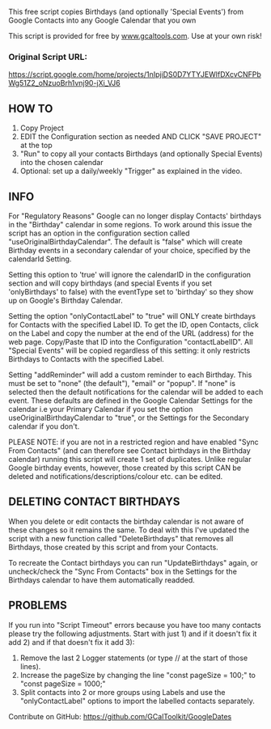This free script copies Birthdays (and optionally 'Special Events') from Google Contacts into any Google Calendar that you own

This script is provided for free by www.gcaltools.com. Use at your own risk!

### Original Script URL:
https://script.google.com/home/projects/1nIpjiDS0D7YTYJEWlfDXcvCNFPbWg51Z2_oNzuoBrh1vnj90-jXi_VJ6

## HOW TO
1) Copy Project
2) EDIT the Configuration section as needed AND CLICK "SAVE PROJECT" at the top
3) "Run" to copy all your contacts Birthdays (and optionally Special Events) into the chosen calendar
4) Optional: set up a daily/weekly "Trigger" as explained in the video.

## INFO

For "Regulatory Reasons" Google can no longer display Contacts' birthdays in the "Birthday" calendar in some regions. To work around this issue the script has an option in the configuration section called "useOriginalBirthdayCalendar". The default is "false" which will create Birthday events in a secondary calendar of your choice, specified by the calendarId Setting.

Setting this option to 'true' will ignore the calendarID in the configuration section and will copy birthdays (and special Events if you set 'onlyBirthdays' to false) with the eventType set to 'birthday' so they show up on Google's Birthday Calendar.

Setting the option "onlyContactLabel" to "true" will ONLY create birthdays for Contacts with the specified Label ID. To get the ID, open Contacts, click on the Label and copy the number at the end of the URL (address) for the web page. Copy/Paste that ID into the Configuration "contactLabelID". All "Special Events" will be copied regardless of this setting: it only restricts Birthdays to Contacts with the specified Label.

Setting "addReminder" will add a custom reminder to each Birthday. This must be set to "none" (the default"), "email" or "popup". If "none" is selected then the default notifications for the calendar will be added to each event. These defaults are defined in the Google Calendar Settings for the calendar i.e your Primary Calendar if you set the option useOriginalBirthdayCalendar to "true", or the Settings for the Secondary calendar if you don't.

PLEASE NOTE: if you are not in a restricted region and have enabled "Sync From Contacts" (and can therefore see Contact birthdays in the Birthday calendar) running this script will create 1 set of duplicates. Unlike regular Google birthday events, however, those created by this script CAN be deleted and notifications/descriptions/colour etc. can be edited.

## DELETING CONTACT BIRTHDAYS

When you delete or edit contacts the birthday calendar is not aware of these changes so it remains the same. To deal with this I've updated the script with a new function called "DeleteBirthdays" that removes all Birthdays, those created by this script and from your Contacts.

To recreate the Contact birthdays you can run "UpdateBirthdays" again, or uncheck/check the "Sync From Contacts" box in the Settings for the Birthdays calendar to have them automatically readded.

## PROBLEMS
If you run into "Script Timeout" errors because you have too many contacts please try the following adjustments. Start with just 1) and if it doesn't fix it add 2) and if that doesn't fix it add 3):

1) Remove the last 2 Logger statements (or type // at the start of those lines).
2) Increase the pageSize by changing the line "const pageSize = 100;" to "const pageSize = 1000;"
3) Split contacts into 2 or more groups using Labels and use the "onlyContactLabel" options to import the labelled contacts separately.

Contribute on GitHub: https://github.com/GCalToolkit/GoogleDates